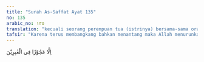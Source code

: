 ```yaml
---
title: "Surah As-Saffat Ayat 135"
no: 135
arabic_no: ١٣٥
translation: "kecuali seorang perempuan tua (istrinya) bersama-sama orang yang tinggal (di kota)."
tafsir: "Karena terus membangkang bahkan menantang maka Allah menurunkan azab-Nya. Dalam ayat-ayat ini Allah menjelaskan bahwa Ia menyelamatkan Nabi Lut dan pengikut-pengikutnya yang beriman dan menghancurkan mereka yang membangkang termasuk istrinya. Cara Allah menyelamatkan Nabi Lut dan pengikutnya adalah memerintahkan mereka keluar dari negeri itu tengah malam sehingga sebelum subuh mereka harus sudah berada di luar negeri itu, sebagaimana dilukiskan pada ayat berikut:\n\nMereka (para malaikat) berkata, \"Wahai Lut! Sesungguhnya kami adalah para utusan Tuhanmu, mereka tidak akan dapat mengganggu kamu, sebab itu pergilah beserta keluargamu pada akhir malam dan jangan ada seorang pun di antara kamu yang menoleh ke belakang, kecuali istrimu. Sesungguhnya dia (juga) akan ditimpa (siksaan) yang menimpa mereka. Sesungguhnya saat terjadinya siksaan bagi mereka itu pada waktu subuh. Bukankah subuh itu sudah dekat?\" (Hud/11: 81). \n\nKetika subuh tiba datanglah bencana yang dijanjikan itu, yaitu negeri itu dibalikkan sehingga mereka yang kafir itu terkubur di dalam bumi. Firman Allah:\n\nMaka ketika keputusan Kami datang, Kami menjungkirbalikkannya negeri kaum Lut, dan Kami hujani mereka bertubi-tubi dengan batu dari tanah yang terbakar, yang diberi tanda oleh Tuhanmu. Dan siksaan itu tiadalah jauh dari orang yang zalim. (Hud/11: 82-83)\n\nDi samping itu negeri itu dilanda topan besar yang membawa batu-batu sehingga menghancurkan dan menguburkan negeri itu, sebagaimana diinformasikan pada ayat lain:\n\nKaum Lut pun telah mendustakan peringatan itu. Sesungguhnya Kami kirimkan kepada mereka badai yang membawa batu-batu (yang menimpa mereka), kecuali keluarga Lut. Kami selamatkan mereka sebelum fajar menyingsing. (al-Qamar/54: 33-34)\n\nKarena Nabi Lut, sebagian keluarganya, dan pengikutnya yang beriman sudah berada di luar kota mereka, maka mereka semua selamat. Yang tidak selamat adalah seorang perempuan tua, yaitu istrinya. Ia lebih mematuhi kaumnya yang ingkar daripada mengikuti Nabi Lut. Oleh karena itu, ia tetap tinggal di negeri itu, sehingga ikut menjadi korban."
---
```

اِلَّا عَجُوْزًا فِى الْغٰبِرِيْنَ